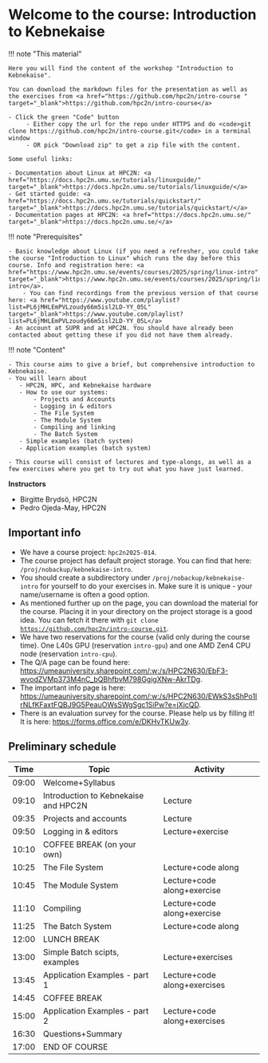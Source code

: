 # Welcome to the course: Introduction to Kebnekaise

!!! note "This material"
   
    Here you will find the content of the workshop "Introduction to Kebnekaise". 

    You can download the markdown files for the presentation as well as the exercises from <a href="https://github.com/hpc2n/intro-course " target="_blank">https://github.com/hpc2n/intro-course</a>

    - Click the green "Code" button
         - Either copy the url for the repo under HTTPS and do <code>git clone https://github.com/hpc2n/intro-course.git</code> in a terminal window
         - OR pick "Download zip" to get a zip file with the content. 
 
    Some useful links: 

    - Documentation about Linux at HPC2N: <a href="https://docs.hpc2n.umu.se/tutorials/linuxguide/" target="_blank">https://docs.hpc2n.umu.se/tutorials/linuxguide/</a>
    - Get started guide: <a href="https://docs.hpc2n.umu.se/tutorials/quickstart/" target="_blank">https://docs.hpc2n.umu.se/tutorials/quickstart/</a>
    - Documentation pages at HPC2N: <a href="https://docs.hpc2n.umu.se/" target="_blank">https://docs.hpc2n.umu.se/</a> 

!!! note "Prerequisites"

    - Basic knowledge about Linux (if you need a refresher, you could take the course "Introduction to Linux" which runs the day before this course. Info and registration here: <a href="https://www.hpc2n.umu.se/events/courses/2025/spring/linux-intro" target="_blank">https://www.hpc2n.umu.se/events/courses/2025/spring/linux-intro</a>. 
        - You can find recordings from the previous version of that course here: <a href="https://www.youtube.com/playlist?list=PL6jMHLEmPVLzoudy66m5isl2LD-YY_05L" target="_blank">https://www.youtube.com/playlist?list=PL6jMHLEmPVLzoudy66m5isl2LD-YY_05L</a>
    - An account at SUPR and at HPC2N. You should have already been contacted about getting these if you did not have them already. 

!!! note "Content"
 
    - This course aims to give a brief, but comprehensive introduction to Kebnekaise.
    - You will learn about
       - HPC2N, HPC, and Kebnekaise hardware
       - How to use our systems: 
           - Projects and Accounts 
           - Logging in & editors
           - The File System
           - The Module System
           - Compiling and linking
           - The Batch System
       - Simple examples (batch system)
       - Application examples (batch system)

    - This course will consist of lectures and type-alongs, as well as a few exercises where you get to try out what you have just learned.    

**Instructors**

- Birgitte Brydsö, HPC2N
- Pedro Ojeda-May, HPC2N

## Important info

- We have a course project: ``hpc2n2025-014``.
- The course project has default project storage. You can find that here: ``/proj/nobackup/kebnekaise-intro``.
- You should create a subdirectory under ``/proj/nobackup/kebnekaise-intro`` for yourself to do your exercises in. Make sure it is unique - your name/username is often a good option.
- As mentioned further up on the page, you can download the material for the course. Placing it in your directory on the project storage is a good idea. You can fetch it there with <code>git clone https://github.com/hpc2n/intro-course.git</code>. 
- We have two reservations for the course (valid only during the course time). One L40s GPU (reservation ``intro-gpu``) and one AMD Zen4 CPU node (reservation ``intro-cpu``). 
- The Q/A page can be found here: <a href="https://umeauniversity.sharepoint.com/:w:/s/HPC2N630/EbF3-wvodZVMp373M4nC_bQBhfbvM798GgigXNw-AkrTDg" target="_blank">https://umeauniversity.sharepoint.com/:w:/s/HPC2N630/EbF3-wvodZVMp373M4nC_bQBhfbvM798GgigXNw-AkrTDg</a>.
- The important info page is here: <a href="https://umeauniversity.sharepoint.com/:w:/s/HPC2N630/EWkS3sShPo1IrNLfKFaxtFQBJ9G5PeauOWsSWgSgc1SiPw?e=jXjcQD" target="_blank">https://umeauniversity.sharepoint.com/:w:/s/HPC2N630/EWkS3sShPo1IrNLfKFaxtFQBJ9G5PeauOWsSWgSgc1SiPw?e=jXjcQD</a>. 
- There is an evaluation survey for the course. Please help us by filling it! It is here: <a href="https://forms.office.com/e/DKHvTKUw3y" target="_blank">https://forms.office.com/e/DKHvTKUw3y</a>. 

## Preliminary schedule


| Time | Topic | Activity | 
| ---- | ----- | -------- |
| 09:00 | Welcome+Syllabus | |
| 09:10 | Introduction to Kebnekaise and HPC2N | Lecture |
| 09:35 | Projects and accounts | Lecture |  
| 09:50 | Logging in & editors | Lecture+exercise | 
| 10:10 | COFFEE BREAK (on your own)
| 10:25 | The File System | Lecture+code along |
| 10:45 | The Module System | Lecture+code along+exercise |
| 11:10 | Compiling | Lecture+code along+exercise |
| 11:25 | The Batch System | Lecture+code along |
| 12:00 | LUNCH BREAK | |  
| 13:00 | Simple Batch scipts, examples | Lecture+exercises | 
| 13:45 | Application Examples - part 1 | Lecture+code along+exercises |
| 14:45 | COFFEE BREAK | |  
| 15:00 | Application Examples - part 2 | Lecture+code along+exercises | 
| 16:30 | Questions+Summary | | 
| 17:00 | END OF COURSE | | 

